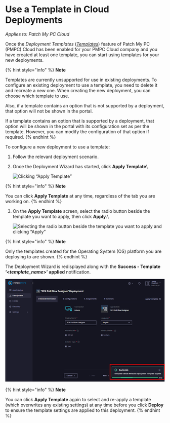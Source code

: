 # Use a Template in Cloud Deployments

_Applies to: Patch My PC Cloud_

Once the _Deployment Templates_ ([_Templates_](../cloud-administration/manage-cloud-deployment-templates/)) feature of Patch My PC (PMPC) Cloud has been enabled for your PMPC Cloud company and you have created at least one template, you can start using templates for your new deployments.

{% hint style="info" %}
**Note**

Templates are currently unsupported for use in existing deployments. To configure an existing deployment to use a template, you need to delete it and recreate a new one. When creating the new deployment, you can choose which template to use.

Also, if a template contains an option that is not supported by a deployment, that option will not be shown in the portal.

If a template contains an option that is supported by a deployment, that option will be shown in the portal with its configuration set as per the template. However, you can modify the configuration of that option if required.
{% endhint %}

To configure a new deployment to use a template:

1. Follow the relevant deployment scenario.
2.  Once the Deployment Wizard has started, click **Apply Template**\


    ![Clicking “Apply Template”](/_images/image%20%282330%29.png "Clicking \"Apply Template\"")

{% hint style="info" %}
**Note**

You can click **Apply Template** at any time, regardless of the tab you are working on.
{% endhint %}

3.  On the **Apply Template** screen, select the radio button beside the template you want to apply, then click **Apply**.\


    ![Selecting the radio button beside the template you want to apply and clicking “Apply”](/_images/image%20%282331%29.png "Selecting the radio button beside the template you want to apply and clicking \"Apply\"")

{% hint style="info" %}
**Note**

Only the templates created for the Operating System (OS) platform you are deploying to are shown.
{% endhint %}

The Deployment Wizard is redisplayed along with the **Success - Template ‘<**_**template\_name**_**>’ applied** notification.

![](/_images/image%20%282332%29.png "")

{% hint style="info" %}
**Note**

You can click **Apply Template** again to select and re-apply a template (which overwrites any existing settings) at any time before you click **Deploy** to ensure the template settings are applied to this deployment.
{% endhint %}
